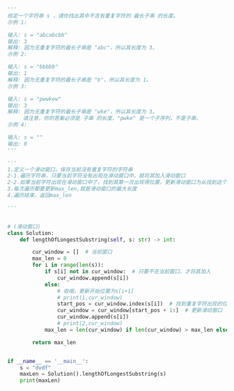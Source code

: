 
<BlogInfo id="1247" title="3.无重复字符的最长子串" author="白日梦想猿" pv=0 read_times=0 pre_cost_time="1分3秒" category="leetcode" tag_list="['leetcode']" create_time="2021.09.08 20:35:36" update_time="2023.02.08 22:18:46" />

```python
'''
给定一个字符串 s ，请你找出其中不含有重复字符的 最长子串 的长度。
示例 1:

输入: s = "abcabcbb"
输出: 3
解释: 因为无重复字符的最长子串是 "abc"，所以其长度为 3。
示例 2:

输入: s = "bbbbb"
输出: 1
解释: 因为无重复字符的最长子串是 "b"，所以其长度为 1。
示例 3:

输入: s = "pwwkew"
输出: 3
解释: 因为无重复字符的最长子串是 "wke"，所以其长度为 3。
     请注意，你的答案必须是 子串 的长度，"pwke" 是一个子序列，不是子串。
示例 4:

输入: s = ""
输出: 0
'''

'''
1.定义一个滑动窗口，保存当前没有重复字符的字符串
2-1.遍历字符串，只要当前字符没有出现在滑动窗口中，就将其加入滑动窗口
2-2.如果当前字符出现在滑动窗口中了，找到其第一次出现得位置，更新滑动窗口为从找到这个位置的下一位开始后面的所有字符
3.每次遍历都要更新max_len,就是滑动窗口的最大长度
4.遍历结束，返回max_len

'''


# (滑动窗口)
class Solution:
    def lengthOfLongestSubstring(self, s: str) -> int:

        cur_window = []  # 当前窗口
        max_len = 0
        for i in range(len(s)):
            if s[i] not in cur_window:  # 只要不在当前窗口，才将其加入
                cur_window.append(s[i])
            else:
                # 收缩，更新开始位置为s[i+1]
                # print(1,cur_window)
                start_pos = cur_window.index(s[i])  # 找到重复字符出现的位置
                cur_window = cur_window[start_pos + 1:]  # 更新滑动窗口
                cur_window.append(s[i])
                # print(2,cur_window)
            max_len = len(cur_window) if len(cur_window) > max_len else max_len

        return max_len


if __name__ == '__main__':
    s = "dvdf"
    maxLen = Solution().lengthOfLongestSubstring(s)
    print(maxLen)

```
